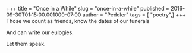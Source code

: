 +++
title = "Once in a While"
slug = "once-in-a-while"
published = 2016-09-30T01:15:00.001000-07:00
author = "Peddler"
tags = [ "poetry",]
+++
Those we count as friends, know the dates of our funerals

And can write our eulogies.

Let them speak.
